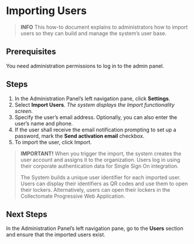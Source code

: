 # Importing Users

>__INFO__
>This how-to document explains to administrators how to import users so they can build and manage the system’s user base.

## Prerequisites
You need administration permissions to log in to the admin panel.

## Steps
1. In the Administration Panel’s left navigation pane, click __Settings__.    
2. Select __Import Users__.
	_The system displays the Import functionality screen._
3.  Specify the user’s email address. Optionally, you can also enter the user’s name and phone.   
4.  If the user shall receive the email notification prompting to set up a password, mark the __Send activation email__ checkbox.
5.  To import the user, click Import.
 
> __IMPORTANT!__
When you trigger the import, the system creates the user account and assigns it to the organization. Users log in using their corporate authentication data for Single Sign On integration.
>
>The System builds a unique user identifier for each imported user. Users can display their identifiers as QR codes and use them to open their lockers. Alternatively, users can open their lockers in the Collectomate Progressive Web Application.

## Next Steps
In the Administration Panel’s left navigation pane, go to the __Users__ section and ensure that the imported users exist.
